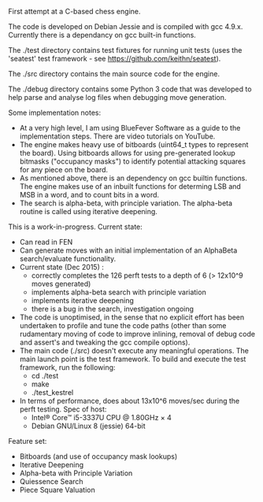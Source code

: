
First attempt at a C-based chess engine.

The code is developed on Debian Jessie and is compiled with gcc 4.9.x. Currently there is a dependancy on gcc built-in functions.

The ./test directory contains test fixtures for running unit tests (uses the 'seatest' test framework - see https://github.com/keithn/seatest).

The ./src directory contains the main source code for the engine.

The ./debug directory contains some Python 3 code that was developed to help parse and analyse log files when debugging move generation.


Some implementation notes:
* At a very high level, I am using BlueFever Software as a guide to the implementation steps. There are video tutorials on YouTube.
* The engine makes heavy use of bitboards (uint64_t types to represent the board). Using bitboards allows for using pre-generated lookup bitmasks ("occupancy masks") to identify potential attacking squares for any piece on the board.
* As mentioned above, there is an dependency on gcc builtin functions. The engine makes use of an inbuilt functions for determing LSB and MSB in a word, and to count bits in a word.
* The search is alpha-beta, with principle variation. The alpha-beta routine is called using iterative deepening.


This is a work-in-progress. Current state:
* Can read in FEN
* Can generate moves with an initial implementation of an AlphaBeta search/evaluate functionality.
* Current state (Dec 2015) :
    * correctly completes the 126 perft tests to a depth of 6 (> 12x10^9 moves generated)
    * implements alpha-beta search with principle variation  
    * implements iterative deepening
    * there is a bug in the search, investigation ongoing
* The code is unoptimised, in the sense that no explicit effort has been undertaken to profile and tune the code paths (other than some rudamentary moving of code to improve inlining, removal of debug code and assert's and tweaking the gcc compile options).
* The main code (./src) doesn't execute any meaningful operations. The main launch point is the test framework. To build and execute the test framework, run the following:
	* cd ./test
	* make
	* ./test_kestrel
* In terms of performance, does about 13x10^6 moves/sec during the perft testing. Spec of host:
	- Intel® Core™ i5-3337U CPU @ 1.80GHz × 4
	- Debian GNU/Linux 8 (jessie) 64-bit


Feature set:
* Bitboards (and use of occupancy mask lookups)
* Iterative Deepening
* Alpha-beta with Principle Variation
* Quiessence Search
* Piece Square Valuation



